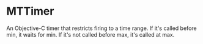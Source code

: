MTTimer
=======

An Objective-C timer that restricts firing to a time range. If it's called before min, it waits for min. If it's not called before max, it's called at max.

